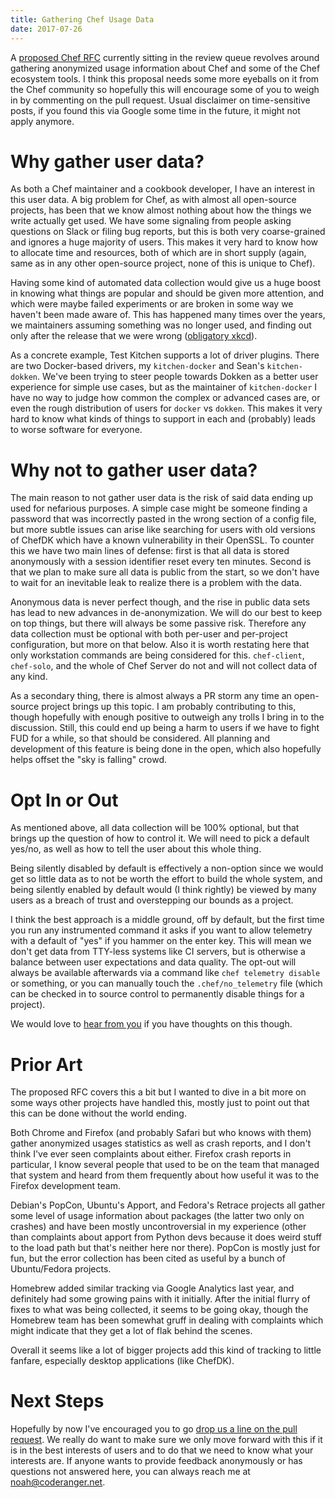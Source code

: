 ```yaml
---
title: Gathering Chef Usage Data
date: 2017-07-26
---
```


A [proposed Chef RFC](https://github.com/chef/chef-rfc/pull/269) currently
sitting in the review queue revolves around gathering anonymized usage information
about Chef and some of the Chef ecosystem tools. I think this proposal needs
some more eyeballs on it from the Chef community so hopefully this will encourage
some of you to weigh in by commenting on the pull request. Usual disclaimer on
time-sensitive posts, if you found this via Google some time in the future,
it might not apply anymore.

# Why gather user data?

As both a Chef maintainer and a cookbook developer, I have an interest in this
user data. A big problem for Chef, as with almost all open-source projects, has
been that we know almost nothing about how the things we write actually get used.
We have some signaling from people asking questions on Slack or filing bug
reports, but this is both very coarse-grained and ignores a huge majority of
users. This makes it very hard to know how to allocate time and resources, both
of which are in short supply (again, same as in any other open-source project,
none of this is unique to Chef).

Having some kind of automated data collection would give us a huge boost in
knowing what things are popular and should be given more attention, and which
were maybe failed experiments or are broken in some way we haven't been made
aware of. This has happened many times over the years, we maintainers assuming
something was no longer used, and finding out only after the release that we were
wrong ([obligatory xkcd](https://xkcd.com/1172/)).

As a concrete example, Test Kitchen supports a lot of driver plugins. There are
two Docker-based drivers, my `kitchen-docker` and Sean's `kitchen-dokken`. We've
been trying to steer people towards Dokken as a better user experience for
simple use cases, but as the maintainer of `kitchen-docker` I have no way to
judge how common the complex or advanced cases are, or even the rough distribution
of users for `docker` vs `dokken`. This makes it very hard to know what kinds
of things to support in each and (probably) leads to worse software for everyone.

# Why not to gather user data?

The main reason to not gather user data is the risk of said data ending up
used for nefarious purposes. A simple case might be someone finding a password
that was incorrectly pasted in the wrong section of a config file, but more subtle
issues can arise like searching for users with old versions of ChefDK which have
a known vulnerability in their OpenSSL. To counter this we have two main lines of defense:
first is that all data is stored anonymously with a session identifier reset
every ten minutes. Second is that we plan to make sure all data is public from
the start, so we don't have to wait for an inevitable leak to realize there is
a problem with the data.

Anonymous data is never perfect though, and the rise in public data sets has lead
to new advances in de-anonymization. We will do our best to keep on top things,
but there will always be some passive risk. Therefore any data collection
must be optional with both per-user and per-project configuration, but more on that
below. Also it is worth restating here that only workstation commands are being
considered for this. `chef-client`, `chef-solo`, and the whole of Chef Server
do not and will not collect data of any kind.

As a secondary thing, there is almost always a PR storm any time an open-source
project brings up this topic. I am probably contributing to this, though hopefully
with enough positive to outweigh any trolls I bring in to the discussion. Still,
this could end up being a harm to users if we have to fight FUD for a while, so
that should be considered. All planning and development of this feature is being
done in the open, which also hopefully helps offset the "sky is falling" crowd.

# Opt In or Out

As mentioned above, all data collection will be 100% optional, but that brings
up the question of how to control it. We will need to pick a default yes/no, as
well as how to tell the user about this whole thing.

Being silently disabled by default is effectively a non-option since we would get
so little data as to not be worth the effort to build the whole system, and
being silently enabled by default would (I think rightly) be viewed by many users
as a breach of trust and overstepping our bounds as a project.

I think the best approach is a middle ground, off by default, but the first time
you run any instrumented command it asks if you want to allow telemetry with a
default of "yes" if you hammer on the enter key. This will mean we don't get
data from TTY-less systems like CI servers, but is otherwise a balance between
user expectations and data quality. The opt-out will always be available afterwards
via a command like `chef telemetry disable` or something, or you can manually
touch the `.chef/no_telemetry` file (which can be checked in to source control to
permanently disable things for a project).

We would love to [hear from you](https://github.com/chef/chef-rfc/pull/269) if
you have thoughts on this though.

# Prior Art

The proposed RFC covers this a bit but I wanted to dive in a bit more on some
ways other projects have handled this, mostly just to point out that this can
be done without the world ending.

Both Chrome and Firefox (and probably Safari but who knows with them) gather
anonymized usages statistics as well as crash reports, and I don't think I've
ever seen complaints about either. Firefox crash reports in particular, I know
several people that used to be on the team that managed that system and heard
from them frequently about how useful it was to the Firefox development team.

Debian's PopCon, Ubuntu's Apport, and Fedora's Retrace projects all gather some
level of usage information about packages (the latter two only on crashes) and
have been mostly uncontroversial in my experience (other than complaints about
apport from Python devs because it does weird stuff to the load path but that's
neither here nor there). PopCon is mostly just for fun, but the error collection
has been cited as useful by a bunch of Ubuntu/Fedora projects.

Homebrew added similar tracking via Google Analytics last year, and definitely
had some growing pains with it initially. After the initial flurry of fixes to
what was being collected, it seems to be going okay, though the Homebrew team
has been somewhat gruff in dealing with complaints which might indicate that they
get a lot of flak behind the scenes.

Overall it seems like a lot of bigger projects add this kind of tracking to
little fanfare, especially desktop applications (like ChefDK).

# Next Steps

Hopefully by now I've encouraged you to go [drop us a line on the pull request](https://github.com/chef/chef-rfc/pull/269).
We really do want to make sure we only move forward with this if it is in the
best interests of users and to do that we need to know what your interests are.
If anyone wants to provide feedback anonymously or has questions not answered here,
you can always reach me at <a href="&#x6d;&#97;&#x69;&#108;&#x74;&#111;&#x3a;&#110;&#111;&#x61;&#104;&#x40;&#x63;&#x6f;&#x64;&#101;&#114;&#x61;&#110;&#103;&#101;&#x72;&#46;&#110;&#x65;&#x74;">&#110;&#x6f;&#97;&#x68;&#x40;&#x63;&#111;&#100;&#101;&#x72;&#x61;&#x6e;&#x67;&#x65;&#114;&#46;&#110;&#x65;&#x74;</a>.

